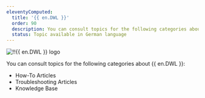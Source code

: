 ```yaml
---
eleventyComputed:
  title: '{{ en.DWL }}'
  order: 90
  description: You can consult topics for the following categories about {{ en.DWL }}':' How-To Articles, Troubleshooting Articles and Knowledge Base
  status: Topic available in German language
---
```

![!!{{ en.DWL }} logo](https://webdevolutions.blob.core.windows.net/images/projects/web-login/logos/web-login-color-shadow.svg)

You can consult topics for the following categories about {{ en.DWL }}:

* How-To Articles
* Troubleshooting Articles
* Knowledge Base
